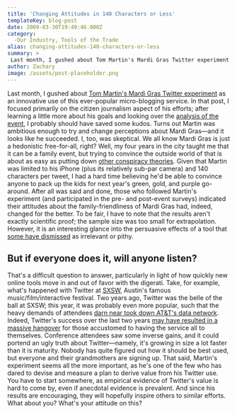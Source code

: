 ```yaml
---
title: 'Changing Attitudes in 140 Characters or Less'
templateKey: blog-post
date: 2009-03-30T19:49:46.000Z
category: 
  -Our Industry, Tools of the Trade
alias: changing-attitudes-140-characters-or-less
summary: > 
 Last month, I gushed about Tom Martin's Mardi Gras Twitter experiment as an innovative use of this ever-popular micro-blogging service. In that post, I focused primarily on the citizen journalism aspect of his efforts; after learning a little more about his goals and looking over the analysis of the event, I probably should have saved some kudos. Turns out Martin was ambitious enough to try and change perceptions about Mardi Gras—and it looks like he succeeded.
author: Zachary
image: /assets/post-placeholder.png
---
```


Last month, I gushed about [Tom Martin's Mardi Gras Twitter experiment](/2009/02/24/tweet-me-back-new-orleans) as an innovative use of this ever-popular micro-blogging service. In that post, I focused primarily on the citizen journalism aspect of his efforts; after learning a little more about his goals and looking over the [analysis of the event](http://tommartin.typepad.com/positive_disruption/2009/03/using-twitter-to-change-brand-perception.html), I probably should have saved some kudos. Turns out Martin was ambitious enough to try and change perceptions about Mardi Gras—and it looks like he succeeded. I, too, was skeptical. We all know Mardi Gras is just a hedonistic free-for-all, right? Well, my four years in the city taught me that it can be a family event, but trying to convince the outside world of that is about as easy as putting down [other conspiracy theories](http://en.wikipedia.org/wiki/Apollo_moon_landing_hoax_accusations). Given that Martin was limited to his iPhone (plus its relatively sub-par camera) and 140 characters per tweet, I had a hard time believing he'd be able to convince anyone to pack up the kids for next year's green, gold, and purple go-around. After all was said and done, those who followed Martin's experiment (and participated in the pre- and post-event surveys) indicated their attitudes about the family-friendliness of Mardi Gras had, indeed, changed for the better. To be fair, I have to note that the results aren't exactly scientific proof; the sample size was too small for extrapolation. However, it is an interesting glance into the persuasive effects of a tool that [some have dismissed](http://www.thedailybeast.com/blogs-and-stories/2009-02-27/twitter-jumped-the-shark-this-week/) as irrelevant or pithy.

But if everyone does it, will anyone listen?
--------------------------------------------

That's a difficult question to answer, particularly in light of how quickly new online tools move in and out of favor with the digerati. Take, for example, what's happened with Twitter at [SXSW](http://sxsw.com/), Austin's famous music/film/interactive festival. Two years ago, Twitter was the belle of the ball at SXSW; this year, it was probably even more popular, such that the heavy demands of attendees [darn near took down AT&T's data network](http://scobleizer.com/2009/03/18/location_sxsw/). Indeed, Twitter's success over the last two years [may have resulted in a massive hangover](http://news.cnet.com/at-sxsw-attendees-confront-twitter-saturation/) for those accustomed to having the service all to themselves. Conference attendees saw some inverse gains, and it could portend an ugly truth about Twitter—namely, it's growing in size a lot faster than it is maturity. Nobody has quite figured out how it should be best used, but everyone and their grandmothers are signing up. That said, Martin's experiment seems all the more important, as he's one of the few who has dared to devise and measure a plan to derive value from his Twitter use. You have to start somewhere, as empirical evidence of Twitter's value is hard to come by, even if anecdotal evidence is prevalent. And since his results are encouraging, they will hopefully inspire others to similar efforts. What about you? What's your attitude on this?